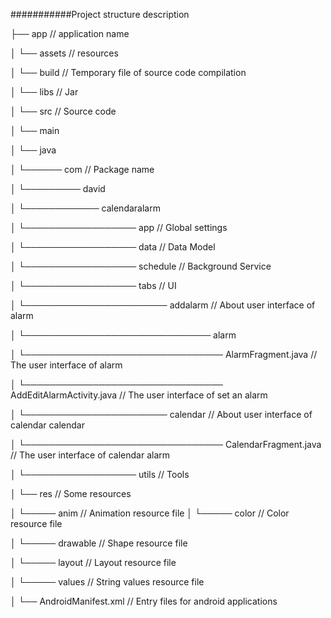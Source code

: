 ###########Project structure description

├── app                       		          								// application name

│   └── assets                    		      								// resources

│   └── build                    		      								// Temporary file of source code compilation

│   └── libs                    		      								// Jar

│	└── src                     		      								// Source code

│		└── main                		

│			└── java            		

│			└────── com                       								// Package name

│			└───────── david

│			└──────────── calendaralarm

│			└────────────────── app           								// Global settings 

│			└────────────────── data          								// Data Model

│			└────────────────── schedule      								// Background Service

│			└────────────────── tabs          								// UI

│			└─────────────────────── addalarm 								// About user interface of alarm

│			└────────────────────────────── alarm

│			└──────────────────────────────── AlarmFragment.java            // The user interface of alarm

│			└──────────────────────────────── AddEditAlarmActivity.java     // The user interface of set an alarm

│			└─────────────────────── calendar                               // About user interface of calendar calendar

│			└──────────────────────────────── CalendarFragment.java         // The user interface of calendar alarm

│			└────────────────── utils	      								// Tools

│			└── res            		          								// Some resources

│			└───── anim            		          						    // Animation resource file
│			└───── color            		          						// Color resource file

│			└───── drawable            		          						// Shape resource file

│			└───── layout            		          						// Layout resource file

│			└───── values            		          						// String values resource file

│			└── AndroidManifest.xml           								// Entry files for android applications
